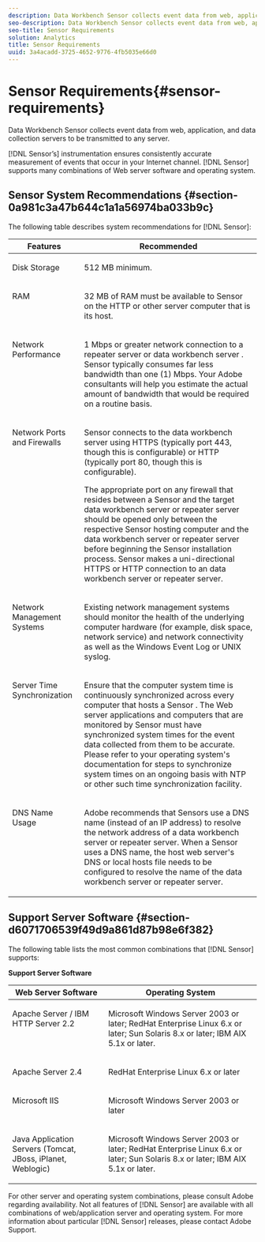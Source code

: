```yaml
---
description: Data Workbench Sensor collects event data from web, application, and data collection servers to be transmitted to any server.
seo-description: Data Workbench Sensor collects event data from web, application, and data collection servers to be transmitted to any server.
seo-title: Sensor Requirements
solution: Analytics
title: Sensor Requirements
uuid: 3a4acadd-3725-4652-9776-4fb5035e66d0
---
```


# Sensor Requirements{#sensor-requirements}

Data Workbench Sensor collects event data from web, application, and data collection servers to be transmitted to any server.

 [!DNL Sensor’s] instrumentation ensures consistently accurate measurement of events that occur in your Internet channel. [!DNL Sensor] supports many combinations of Web server software and operating system.

## Sensor System Recommendations {#section-0a981c3a47b644c1a1a56974ba033b9c}

The following table describes system recommendations for [!DNL Sensor]:

<table id="table_A132E06D6B8146C1B199B82464EA0898"> 
 <desc> 
  <b> </b> 
 </desc> 
 <thead> 
  <tr valign="top"> 
   <th colname="col1" class="entry"> Features </th> 
   <th class="entry" colspan="2"> Recommended </th> 
  </tr> 
 </thead>
 <tbody> 
  <tr valign="top"> 
   <td colname="col1"> <p>Disk Storage </p> </td> 
   <td colspan="2"> <p>512 MB minimum. </p> </td> 
  </tr> 
  <tr valign="top"> 
   <td colname="col1"> <p>RAM </p> </td> 
   <td colspan="2"> <p>32 MB of RAM must be available to <span class="wintitle"> Sensor </span> on the HTTP or other server computer that is its host. </p> </td> 
  </tr> 
  <tr valign="top"> 
   <td colname="col1"> <p>Network Performance </p> </td> 
   <td colspan="2"> <p>1 Mbps or greater network connection to a repeater server or <span class="keyword"> data workbench server </span>. <span class="wintitle"> Sensor </span> typically consumes far less bandwidth than one (1) Mbps. Your Adobe consultants will help you estimate the actual amount of bandwidth that would be required on a routine basis. </p> </td> 
  </tr> 
  <tr valign="top"> 
   <td colname="col1"> <p>Network Ports and Firewalls </p> </td> 
   <td colspan="2"> <p> <span class="wintitle"> Sensor </span> connects to the <span class="keyword"> data workbench server </span> using HTTPS (typically port 443, though this is configurable) or HTTP (typically port 80, though this is configurable). </p> <p>The appropriate port on any firewall that resides between a <span class="wintitle"> Sensor </span> and the target <span class="keyword"> data workbench server </span> or repeater server should be opened only between the respective <span class="wintitle"> Sensor </span> hosting computer and the <span class="keyword"> data workbench server </span> or repeater server before beginning the <span class="wintitle"> Sensor </span> installation process. <span class="wintitle"> Sensor </span> makes a uni-directional HTTPS or HTTP connection to an <span class="keyword"> data workbench server </span> or repeater server. </p> </td> 
  </tr> 
  <tr valign="top"> 
   <td colname="col1"> <p>Network Management Systems </p> </td> 
   <td colspan="2"> <p>Existing network management systems should monitor the health of the underlying computer hardware (for example, disk space, network service) and network connectivity as well as the Windows Event Log or UNIX syslog. </p> </td> 
  </tr> 
  <tr valign="top"> 
   <td colname="col1"> <p>Server Time Synchronization </p> </td> 
   <td colspan="2"> <p>Ensure that the computer system time is continuously synchronized across every computer that hosts a <span class="wintitle"> Sensor </span>. The Web server applications and computers that are monitored by <span class="wintitle"> Sensor </span> must have synchronized system times for the event data collected from them to be accurate. Please refer to your operating system's documentation for steps to synchronize system times on an ongoing basis with NTP or other such time synchronization facility. </p> </td> 
  </tr> 
  <tr valign="top"> 
   <td colname="col1"> <p>DNS Name Usage </p> </td> 
   <td colspan="2"> <p>Adobe recommends that <span class="wintitle"> Sensors </span> use a DNS name (instead of an IP address) to resolve the network address of a <span class="keyword"> data workbench server </span> or repeater server. When a <span class="wintitle"> Sensor </span> uses a DNS name, the host web server's DNS or local hosts file needs to be configured to resolve the name of the <span class="keyword"> data workbench server </span> or repeater server. </p> </td> 
  </tr> 
 </tbody> 
</table>

## Support Server Software {#section-d6071706539f49d9a861d87b98e6f382}

The following table lists the most common combinations that [!DNL Sensor] supports: 

<table id="table_99EA23BBC1A148B49643F4B5E4341C08"> 
 <desc> 
  <b>Support Server Software </b> 
 </desc> 
 <thead> 
  <tr valign="top"> 
   <th colname="col1" class="entry"> Web Server Software </th> 
   <th colname="col2" class="entry"> Operating System </th> 
  </tr> 
 </thead>
 <tbody> 
  <tr valign="top"> 
   <td colname="col1"> <p>Apache Server / IBM HTTP Server 2.2 </p> </td> 
   <td colname="col2"> <p>Microsoft Windows Server 2003 or later; RedHat Enterprise Linux 6.x or later; Sun Solaris 8.x or later; IBM AIX 5.1x or later. </p> </td> 
  </tr> 
  <tr valign="top"> 
   <td colname="col1"> <p>Apache Server 2.4 </p> </td> 
   <td colname="col2"> <p>RedHat Enterprise Linux 6.x or later </p> </td> 
  </tr> 
  <tr valign="top"> 
   <td colname="col1"> <p>Microsoft IIS </p> </td> 
   <td colname="col2"> <p>Microsoft Windows Server 2003 or later </p> </td> 
  </tr> 
  <tr valign="top"> 
   <td colname="col1"> <p>Java Application Servers (Tomcat, JBoss, iPlanet, Weblogic) </p> </td> 
   <td colname="col2"> <p>Microsoft Windows Server 2003 or later; RedHat Enterprise Linux 6.x or later; Sun Solaris 8.x or later; IBM AIX 5.1x or later. </p> </td> 
  </tr> 
 </tbody> 
</table>

For other server and operating system combinations, please consult Adobe regarding availability. Not all features of [!DNL Sensor] are available with all combinations of web/application server and operating system. For more information about particular [!DNL Sensor] releases, please contact Adobe Support. 

